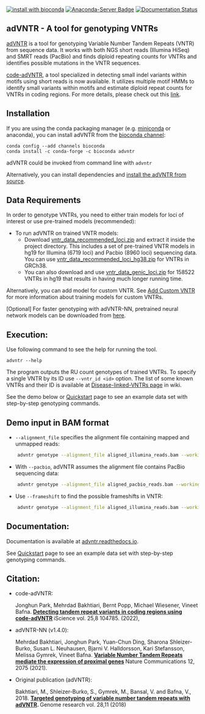 [![install with bioconda](https://img.shields.io/badge/install%20with-bioconda-brightgreen.svg?style=flat-square)](http://bioconda.github.io/recipes/advntr/README.html)
[![Anaconda-Server Badge](https://anaconda.org/bioconda/advntr/badges/downloads.svg)](https://anaconda.org/bioconda/advntr)
[![Documentation Status](https://readthedocs.org/projects/pip/badge/?version=stable)](http://pip.pypa.io/en/stable/?badge=stable)

adVNTR - A tool for genotyping VNTRs
------------------------------------
[adVNTR](https://github.com/mehrdadbakhtiari/adVNTR/) is a tool for genotyping Variable Number Tandem Repeats (VNTR)
from sequence data. It works with both NGS short reads (Illumina HiSeq) and SMRT reads (PacBio) and finds
diploid repeating counts for VNTRs and identifies possible mutations in the VNTR sequences.

[code-adVNTR](https://github.com/mehrdadbakhtiari/adVNTR/tree/enhanced_hmm), a tool specialized in detecting small indel variants within motifs using short reads is now available. 
It utilizes multiple motif HMMs to identify small variants within motifs and estimate diploid repeat counts for VNTRs in coding regions.
For more details, please check out this [link](https://github.com/mehrdadbakhtiari/adVNTR/tree/enhanced_hmm).

Installation
------------
If you are using the conda packaging manager (e.g. [miniconda](https://docs.conda.io/en/latest/miniconda.html) or anaconda),
you can install adVNTR from the [bioconda  channel](https://bioconda.github.io/):

    conda config --add channels bioconda
    conda install -c conda-forge -c bioconda advntr

adVNTR could be invoked from command line with ``advntr``

Alternatively, you can install dependencies and [install the adVNTR from source](http://advntr.readthedocs.io/en/latest/installation.html#install-from-source-not-recommended).


Data Requirements
-----------------
In order to genotype VNTRs, you need to either train models for loci of interest or use pre-trained models (recommended):
* To run adVNTR on trained VNTR models:
    - Download [vntr_data_recommended_loci.zip](https://cseweb.ucsd.edu/~mbakhtia/adVNTR/vntr_data_recommended_loci.zip)
    and extract it inside the project directory. This includes a set of pre-trained VNTR models in hg19 for Illumina (6719 loci)
    and Pacbio (8960 loci) sequencing data. You can use [vntr_data_recommended_loci_hg38.zip](https://cseweb.ucsd.edu/~mbakhtia/adVNTR/vntr_data_recommended_loci_hg38.zip) for VNTRs in GRCh38.
    - You can also download and use [vntr_data_genic_loci.zip](https://cseweb.ucsd.edu/~mbakhtia/adVNTR/vntr_data_genic_loci.zip)
    for 158522 VNTRs in hg19 that results in having much longer running time.

Alternatively, you can add model for custom VNTR. See [Add Custom VNTR](http://advntr.readthedocs.io/en/latest/tutorial.html#add-custom-vntr-label) for more information about training models for custom VNTRs.

[Optional] For faster genotyping with adVNTR-NN, pretrained neural network models can be downloaded from [here](https://drive.google.com/drive/folders/1xeIoaE_iX4JojfKjlUkqXQ0iONPR5Zax?usp=sharing).

Execution:
----------
Use following command to see the help for running the tool.

    advntr --help

The program outputs the RU count genotypes of trained VNTRs. To specify a single VNTR by its ID use ``--vntr_id <id>`` option.
The list of some known VNTRs and their ID is available at [Disease-linked-VNTRs page](https://github.com/mehrdadbakhtiari/adVNTR/wiki/Disease-linked-VNTRs) in wiki.

See the demo below or [Quickstart](http://advntr.readthedocs.io/en/latest/quickstart.html) page to see an example
data set with step-by-step genotyping commands.

Demo input in BAM format
------------------------
* ``--alignment_file`` specifies the alignment file containing mapped and unmapped reads:

```sh
    advntr genotype --alignment_file aligned_illumina_reads.bam --working_directory ./log_dir/
```

* With ``--pacbio``, adVNTR assumes the alignment file contains PacBio sequencing data:

```sh
    advntr genotype --alignment_file aligned_pacbio_reads.bam --working_directory ./log_dir/ --pacbio
```

* Use ``--frameshift`` to find the possible frameshifts in VNTR:

```sh
    advntr genotype --alignment_file aligned_illumina_reads.bam --working_directory ./log_dir/ --frameshift
```

Documentation:
--------------
Documentation is available at [advntr.readthedocs.io](http://advntr.readthedocs.io).

See [Quickstart](http://advntr.readthedocs.io/en/latest/quickstart.html) page to see an example data set with step-by-step genotyping commands.

Citation:
---------
- code-adVNTR:

    Jonghun Park, Mehrdad Bakhtiari, Bernt Popp, Michael Wiesener, Vineet Bafna.
    <b>[Detecting tandem repeat variants in coding regions using code-adVNTR](https://doi.org/10.1016/j.isci.2022.104785) </b> iScience vol. 25,8 104785. (2022),

- adVNTR-NN (v1.4.0):

    Mehrdad Bakhtiari, Jonghun Park, Yuan-Chun Ding, Sharona Shleizer-Burko, Susan L. Neuhausen, Bjarni V. Halldorsson, 
    Kari Stefansson, Melissa Gymrek, Vineet Bafna. <b>[Variable Number Tandem Repeats mediate the expression of proximal genes](https://doi.org/10.1038/s41467-021-22206-z) </b> 
    Nature Communications 12, 2075 (2021).

- Original publication (adVNTR):

    Bakhtiari, M., Shleizer-Burko, S., Gymrek, M., Bansal, V. and Bafna, V., 2018. 
    <b>[Targeted genotyping of variable number tandem repeats with adVNTR](https://genome.cshlp.org/content/28/11/1709). </b> Genome research vol. 28,11 (2018)
